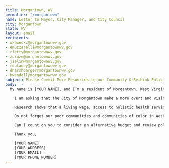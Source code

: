 ```yaml
---
title: Morgantown, WV
permalink: "/morgantown"
name: Letter to Mayor, City Manager, and City Council
city: Morgantown
state: WV
layout: email
recipients:
- wkawecki@morgantownwv.gov
- emuzzarelli@morgantownwv.gov
- rfetty@morgantownwv.gov
- zcruze@morgantownwv.gov
- jselin@morgantownwv.gov
- rdulaney@morgantownwv.gov
- dharshbarger@morgantownwv.gov
- bwendell@morgantownwv.gov
subject: Please Commit More Resources to our Community & Rethink Policing
body: |-
  My name is [YOUR NAME], and I’m a resident of Morgantown, West Virginia. I am writing about the Morgantown fiscal year 2021 budget and call for you to review city policies surrounding police.

    I am asking that the City of Morgantown make a more overt and visible commitment to racial justice. I demand that the budget be amended and reviewed so that Council may find ways to redirect money away from Morgantown Police Department’s overinflated budget. I urge you to pressure the City Manager’s Office and our local officials towards an ethical and equal reallocation of the city’s expenditures, away from PD, and towards sectors that facilitate the dismantling of racial and class inequality.

    Research shows that a living wage, access to holistic health services and treatment, educational opportunity, and stable housing are far more successful at reducing crime than police or prisons (Source: Popular Democracy). As such, I demand more aggressive financial support be directed to those areas. West Virginia and our city's budgets are already struggling. We need to devote more money to building community and community resources across the state.

    Do not forget our poor communities and communities of color in West Virginia who are disproportionate targets of police violence. Justice will only be served when the police are reformed, and this will not be possible until we defund them.

    Can I count on you to consider an alternative budget and review policing methods that puts a focus on social service programs?

    Thank you,

    [YOUR NAME]
    [YOUR ADDRESS]
    [YOUR EMAIL]
    [YOUR PHONE NUMBER]
---
```


